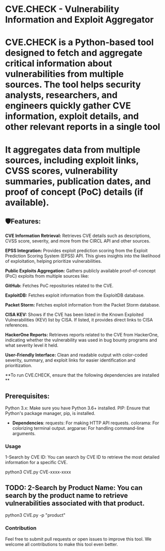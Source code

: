 # CVE.CHECK - Vulnerability Information and Exploit Aggregator



# CVE.CHECK is a Python-based tool designed to fetch and aggregate critical information about vulnerabilities from multiple sources. The tool helps security analysts, researchers, and engineers quickly gather CVE information, exploit details, and other relevant reports in a single tool

# It aggregates data from multiple sources, including exploit links, CVSS scores, vulnerability summaries, publication dates, and proof of concept (PoC) details (if available).

## 🛡️Features:

**CVE Information Retrieval:** Retrieves CVE details such as descriptions, CVSS score, severity, and more from the CIRCL API and other sources.

**EPSS Integration:** Provides exploit prediction scoring from the Exploit Prediction Scoring System (EPSS) API. This gives insights into the likelihood of exploitation, helping prioritize vulnerabilities.

**Public Exploits Aggregation:** Gathers publicly available proof-of-concept (PoC) exploits from multiple sources like:

**GitHub:** Fetches PoC repositories related to the CVE.

**ExploitDB:** Fetches exploit information from the ExploitDB database.

**Packet Storm:** Fetches exploit information from the Packet Storm database.

**CISA KEV:** Shows if the CVE has been listed in the Known Exploited Vulnerabilities (KEV) list by CISA. If listed, it provides direct links to CISA references.

**HackerOne Reports:** Retrieves reports related to the CVE from HackerOne, indicating whether the vulnerability was used in bug bounty programs and what severity level it held.

**User-Friendly Interface:** Clean and readable output with color-coded severity, summary, and exploit links for easier identification and prioritization.


**To run CVE.CHECK, ensure that the following dependencies are installed
**

## Prerequisites:
Python 3.x: Make sure you have Python 3.6+ installed.
PIP: Ensure that Python's package manager, pip, is installed.

- **Dependencies**:
requests: For making HTTP API requests.
colorama: For colorizing terminal output.
argparse: For handling command-line arguments.


### Usage

1-Search by CVE ID: You can search by CVE ID to retrieve the most detailed information for a specific CVE.

python3 CVE.py CVE-xxxx-xxxx



## TODO: 2-Search by Product Name: You can search by the product name to retrieve vulnerabilities associated with that product.

python3 CVE.py -p "product"


### Contribution
Feel free to submit pull requests or open issues to improve this tool. We welcome all contributions to make this tool even better.

